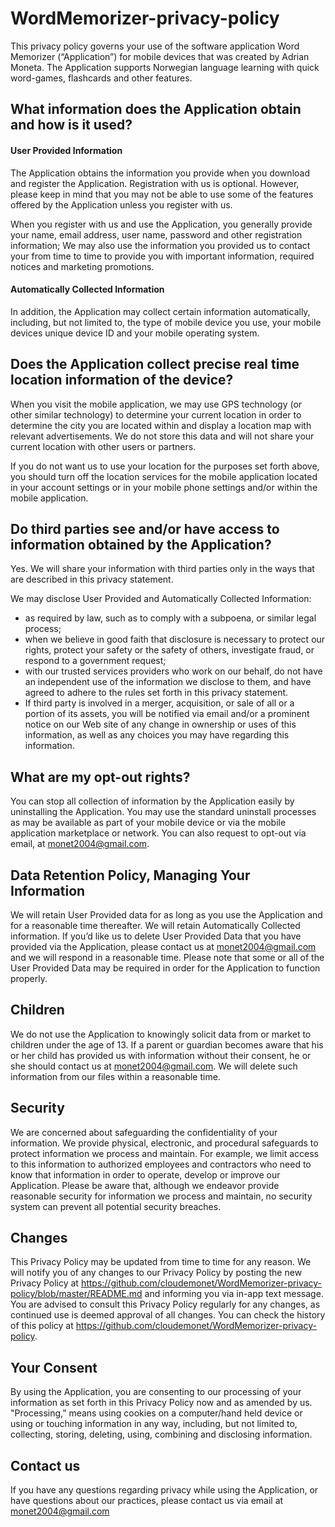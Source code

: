 # WordMemorizer-privacy-policy

This privacy policy governs your use of the software application Word Memorizer (“Application”) for mobile devices that was created by Adrian Moneta. The Application supports Norwegian language learning with quick word-games, flashcards and other features.

## What information does the Application obtain and how is it used?

#### User Provided Information
The Application obtains the information you provide when you download and register the Application. Registration with us is optional. However, please keep in mind that you may not be able to use some of the features offered by the Application unless you register with us.

When you register with us and use the Application, you generally provide your name, email address, user name, password and other registration information; We may also use the information you provided us to contact your from time to time to provide you with important information, required notices and marketing promotions.

#### Automatically Collected Information
In addition, the Application may collect certain information automatically, including, but not limited to, the type of mobile device you use, your mobile devices unique device ID and your mobile operating system.

## Does the Application collect precise real time location information of the device?

When you visit the mobile application, we may use GPS technology (or other similar technology) to determine your current location in order to determine the city you are located within and display a location map with relevant advertisements. We do not store this data and will not share your current location with other users or partners.

If you do not want us to use your location for the purposes set forth above, you should turn off the location services for the mobile application located in your account settings or in your mobile phone settings and/or within the mobile application.

## Do third parties see and/or have access to information obtained by the Application?

Yes. We will share your information with third parties only in the ways that are described in this privacy statement.

We may disclose User Provided and Automatically Collected Information:
 - as required by law, such as to comply with a subpoena, or similar legal process;
 - when we believe in good faith that disclosure is necessary to protect our rights, protect your safety or the safety of others, investigate fraud, or respond to a government request;
 - with our trusted services providers who work on our behalf, do not have an independent use of the information we disclose to them, and have agreed to adhere to the rules set forth in this privacy statement.
 - If third party is involved in a merger, acquisition, or sale of all or a portion of its assets, you will be notified via email and/or a prominent notice on our Web site of any change in ownership or uses of this information, as well as any choices you may have regarding this information.
 
## What are my opt-out rights?
You can stop all collection of information by the Application easily by uninstalling the Application. You may use the standard uninstall processes as may be available as part of your mobile device or via the mobile application marketplace or network. You can also request to opt-out via email, at monet2004@gmail.com.

## Data Retention Policy, Managing Your Information
We will retain User Provided data for as long as you use the Application and for a reasonable time thereafter. We will retain Automatically Collected information. If you’d like us to delete User Provided Data that you have provided via the Application, please contact us at monet2004@gmail.com and we will respond in a reasonable time. Please note that some or all of the User Provided Data may be required in order for the Application to function properly.

## Children
We do not use the Application to knowingly solicit data from or market to children under the age of 13. If a parent or guardian becomes aware that his or her child has provided us with information without their consent, he or she should contact us at monet2004@gmail.com. We will delete such information from our files within a reasonable time.

## Security
We are concerned about safeguarding the confidentiality of your information. We provide physical, electronic, and procedural safeguards to protect information we process and maintain. For example, we limit access to this information to authorized employees and contractors who need to know that information in order to operate, develop or improve our Application. Please be aware that, although we endeavor provide reasonable security for information we process and maintain, no security system can prevent all potential security breaches.
## Changes
This Privacy Policy may be updated from time to time for any reason. We will notify you of any changes to our Privacy Policy by posting the new Privacy Policy at https://github.com/cloudemonet/WordMemorizer-privacy-policy/blob/master/README.md and informing you via in-app text message. You are advised to consult this Privacy Policy regularly for any changes, as continued use is deemed approval of all changes. You can check the history of this policy at https://github.com/cloudemonet/WordMemorizer-privacy-policy.

## Your Consent
By using the Application, you are consenting to our processing of your information as set forth in this Privacy Policy now and as amended by us. "Processing,” means using cookies on a computer/hand held device or using or touching information in any way, including, but not limited to, collecting, storing, deleting, using, combining and disclosing information.

## Contact us
If you have any questions regarding privacy while using the Application, or have questions about our practices, please contact us via email at monet2004@gmail.com

